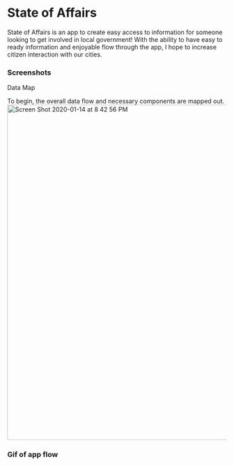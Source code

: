 # State of Affairs
State of Affairs is an app to create easy access to information for someone looking to get involved in local government! 
With the ability to have easy to ready information and enjoyable flow through the app, I hope to increase citizen interaction with our cities. 

### Screenshots
Data Map

To begin, the overall data flow and necessary components are mapped out.
<img width="769" alt="Screen Shot 2020-01-14 at 8 42 56 PM" src="https://user-images.githubusercontent.com/49652149/72403232-9eb5b600-370e-11ea-8ef0-96a84e0d104a.png">

### Gif of app flow
